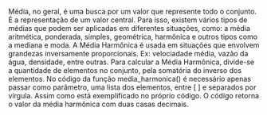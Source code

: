 Média, no geral, é uma busca por um valor que represente todo o conjunto.
É a representação de um valor central.
Para isso, existem vários tipos de médias que podem ser aplicadas em diferentes situações, como: a média aritmética, ponderada, simples, geométrica, harmônica e outros tipos como a mediana e moda.
A Média Harmônica é usada em situações que envolvem grandezas inversamente proporcionais. Ex: velociadade média, vazão da água, densidade, entre outras.
Para calcular a Média Harmônica, divide-se a quantidade de elementos no conjunto, pela somatória do inverso dos elementos.
No código da função media_harmonica() é necessário apenas passar como parâmetro, uma lista dos elementos, entre [ ] e separados por vírgula. Assim como está exemplificado no próprio código.
O código retorna o valor da média harmônica com duas casas decimais.
